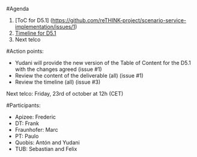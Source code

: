 #Agenda
1. [ToC for D5.1] (https://github.com/reTHINK-project/scenario-service-implementation/issues/1)
2. [Timeline for D5.1](https://github.com/reTHINK-project/scenario-service-implementation/issues/3)
3. Next telco

#Action points:
- Yudani will provide the new version of the Table of Content for the D5.1 with the changes agreed (issue #1)
- Review the content of the deliverable (all) (issue #1)
- Review the timeline (all) (issue #3)

Next telco: Friday, 23rd of october at 12h (CET)

#Participants:
- Apizee: Frederic
- DT: Frank
- Fraunhofer: Marc
- PT: Paulo
- Quobis: Antón and Yudani
- TUB: Sebastian and Felix
